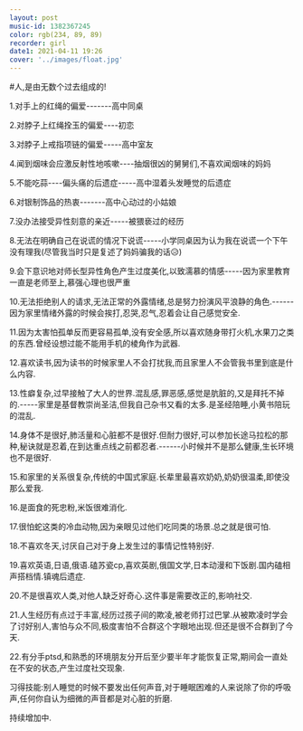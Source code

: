 ```yaml
---
layout: post
music-id: 1382367245
color: rgb(234, 89, 89)
recorder: girl
date1: 2021-04-11 19:26
cover: '../images/float.jpg'
---
```

#人,是由无数个过去组成的!

1.对手上的红绳的偏爱-------高中同桌

2.对脖子上红绳拴玉的偏爱----初恋

3.对脖子上戒指项链的偏爱-----高中室友

4.闻到烟味会应激反射性地咳嗽----抽烟很凶的舅舅们,不喜欢闻烟味的妈妈

5.不能吃蒜----偏头痛的后遗症-----高中湿着头发睡觉的后遗症

6.对银制饰品的热衷-------高中心动过的小姑娘

7.没办法接受异性刻意的亲近-----被猥亵过的经历

8.无法在明确自己在说谎的情况下说谎-----小学同桌因为认为我在说谎一个下午没有理我(尽管我当时只是复述了妈妈骗我的话😥)

9.会下意识地对师长型异性角色产生过度美化,以致濡慕的情感-----因为家里教育一直是老师至上,慕强心理也很严重

10.无法拒绝别人的请求,无法正常的外露情绪,总是努力扮演风平浪静的角色.------因为家里情绪外露的时候会挨打,忍哭,忍气,忍着会让自己感觉安全.

11.因为太害怕孤单反而更容易孤单,没有安全感,所以喜欢随身带打火机,水果刀之类的东西.曾经设想过能不能用手机的棱角作为武器.

12.喜欢读书,因为读书的时候家里人不会打扰我,而且家里人不会管我书里到底是什么内容.

13.性癖复杂,过早接触了大人的世界.混乱感,罪恶感,感觉是肮脏的,又是拜托不掉的.-----家里是基督教崇尚圣洁,但我自己杂书又看的太多.是圣经陪睡,小黄书陪玩的混乱.

14.身体不是很好,肺活量和心脏都不是很好.但耐力很好,可以参加长途马拉松的那种,秘诀就是忍着,在到达重点线之前都忍者.------小时候并不是那么健康,生长环境也不是很好.

15.和家里的关系很复杂,传统的中国式家庭.长辈里最喜欢奶奶,奶奶很温柔,即使没那么爱我.

16.是面食的死忠粉,米饭很难消化.

17.很怕蛇这类的冷血动物,因为亲眼见过他们吃同类的场景.总之就是很可怕.

18.不喜欢冬天,讨厌自己对于身上发生过的事情记性特别好.

19.喜欢英语,日语,俄语.磕苏瓷cp,喜欢英剧,俄国文学,日本动漫和下饭剧.国内磕相声搭档情.镇魂后遗症.

20.不是很喜欢人类,对他人缺乏好奇心.这件事是需要改正的,影响社交.

21.人生经历有点过于丰富,经历过孩子间的欺凌,被老师打过巴掌.从被欺凌时学会了讨好别人,害怕与众不同,极度害怕不合群这个字眼地出现.但还是很不合群到了今天.

22.有分手ptsd,和熟悉的环境朋友分开后至少要半年才能恢复正常,期间会一直处在不安的状态,产生过度社交现象.





习得技能:别人睡觉的时候不要发出任何声音,对于睡眠困难的人来说除了你的呼吸声,任何你自认为细微的声音都是对心脏的折磨.

持续增加中.

